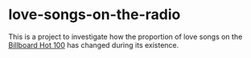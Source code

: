 # love-songs-on-the-radio

This is a project to investigate how the proportion of love songs on the [Billboard Hot 100](https://www.billboard.com/charts/hot-100) has changed during its existence.
